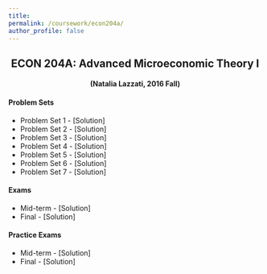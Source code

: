 ```yaml
---
title: 
permalink: /coursework/econ204a/
author_profile: false
---
```


<center> <h2> ECON 204A: Advanced Microeconomic Theory I </h2> </center>

<center> <h4> (Natalia Lazzati, 2016 Fall) </h4> </center>

#### Problem Sets
- Problem Set 1 - [Solution]
- Problem Set 2 - [Solution]
- Problem Set 3 - [Solution]
- Problem Set 4 - [Solution]
- Problem Set 5 - [Solution]
- Problem Set 6 - [Solution]
- Problem Set 7 - [Solution]


#### Exams
- Mid-term - [Solution]
- Final - [Solution]


#### Practice Exams
- Mid-term - [Solution]
- Final - [Solution]

